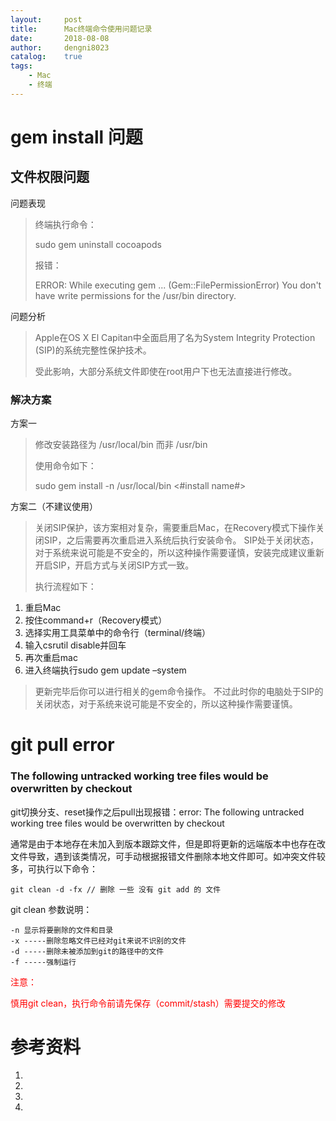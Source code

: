 ```yaml
---
layout:     post
title:      Mac终端命令使用问题记录
date:       2018-08-08
author:     dengni8023
catalog:    true
tags:
    - Mac
    - 终端
---
```


# gem install 问题

## 文件权限问题
问题表现 
> 终端执行命令：
> 
> sudo gem uninstall cocoapods
> 
> 报错：
> 
> ERROR:  While executing gem ... (Gem::FilePermissionError)
    You don't have write permissions for the /usr/bin directory.

问题分析
> Apple在OS X El Capitan中全面启用了名为System Integrity Protection (SIP)的系统完整性保护技术。
> 
> 受此影响，大部分系统文件即使在root用户下也无法直接进行修改。
> 

### 解决方案

方案一
> 修改安装路径为 /usr/local/bin 而非 /usr/bin
> 
> 使用命令如下：
> 
> sudo gem install -n /usr/local/bin <#install name#>

方案二（不建议使用）
> 关闭SIP保护，该方案相对复杂，需要重启Mac，在Recovery模式下操作关闭SIP，之后需要再次重启进入系统后执行安装命令。
> SIP处于关闭状态，对于系统来说可能是不安全的，所以这种操作需要谨慎，安装完成建议重新开启SIP，开启方式与关闭SIP方式一致。
> 
> 执行流程如下：
> 
1. 重启Mac
1. 按住command+r（Recovery模式）
1. 选择实用工具菜单中的命令行（terminal/终端）
1. 输入csrutil disable并回车
1. 再次重启mac
1. 进入终端执行sudo gem update –system
>
> 更新完毕后你可以进行相关的gem命令操作。
> 不过此时你的电脑处于SIP的关闭状态，对于系统来说可能是不安全的，所以这种操作需要谨慎。

# git pull error

### The following untracked working tree files would be overwritten by checkout

git切换分支、reset操作之后pull出现报错：error: The following untracked working tree files would be overwritten by checkout

通常是由于本地存在未加入到版本跟踪文件，但是即将更新的远端版本中也存在改文件导致，遇到该类情况，可手动根据报错文件删除本地文件即可。如冲突文件较多，可执行以下命令：

	git clean -d -fx // 删除 一些 没有 git add 的 文件
	
git clean 参数说明：

	-n 显示将要删除的文件和目录
	-x -----删除忽略文件已经对git来说不识别的文件
	-d -----删除未被添加到git的路径中的文件
	-f -----强制运行
	
<font color="red">
注意：

慎用git clean，执行命令前请先保存（commit/stash）需要提交的修改
</font>


# 参考资料

1. []()
1. []()
1. []()
1. []()